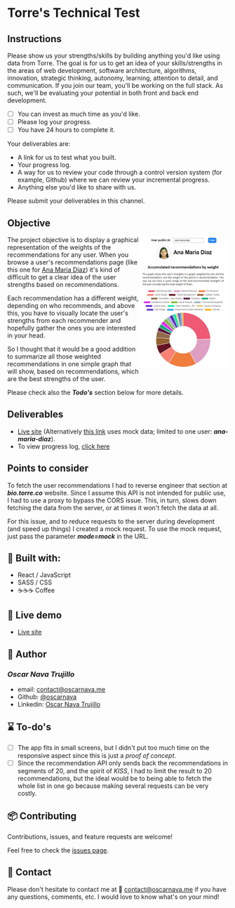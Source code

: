 # Torre's Technical Test

## Instructions

Please show us your strengths/skills by building anything you'd like using data from Torre.
The goal is for us to get an idea of your skills/strengths in the areas of web development, software architecture, algorithms, innovation, strategic thinking, autonomy, learning, attention to detail, and communication. If you join our team, you'll be working on the full stack. As such, we'll be evaluating your potential in both front and back end development.

- [ ] You can invest as much time as you'd like.
- [ ] Please log your progress.
- [ ] You have 24 hours to complete it.

Your deliverables are:
- A link for us to test what you built.
- Your progress log.
- A way for us to review your code through a control version system (for example, Github) where we can review your incremental progress.
- Anything else you'd like to share with us.

Please submit your deliverables in this channel.

## Objective

<img src="docs/screenshot.jpg" width="40%" align="right">

The project objective is to display a graphical representation of the weights of the recommendations for any user.
When you browse a user's recommendations page (like this one for [Ana Maria Diaz](https://bio.torre.co/es/ana-maria-diaz/recs?show=received)) it's kind of difficult to get a clear idea of the user strengths based on recommendations.

Each recommendation has a different weight, depending on who recommends, and above this, you have to visually locate the user's strengths from each recommender and hopefully gather the ones you are interested in your head.

So I thought that it would be a good addition to summarize all those weighted recommendations in one simple graph that will show, based on recommendations, which are the best strengths of the user.

Please check also the ___Todo's___ section below for more details.

## Deliverables
- [Live site](https://oscarnava.me/torre/) (Alternatively [this link](https://oscarnava.me/torre/?mode=mock) uses mock data; limited to one user: ___ana-maria-diaz___).
- To view progress log, [click here](https://raw.githack.com/oscarnava/torre-technical-test/develop/docs/clockify-2020-04-16.html)

## Points to consider

To fetch the user recommendations I had to reverse engineer that section at ___bio.torre.co___ website. Since I assume this API is not intended for public use, I had to use a proxy to bypass the CORS issue. This, in turn, slows down fetching the data from the server, or at times it won't fetch the data at all.

For this issue, and to reduce requests to the server during development (and speed up things) I created a mock request. To use the mock request, just pass the parameter ___mode=mock___ in the URL.

## 🧰 Built with:
- React / JavaScript
- SASS / CSS
- ☕☕☕ Coffee

## 👀 Live demo
- [Live site](https://oscarnava.me/torre/)

## 👤 Author
  ### *Oscar Nava Trujillo*
  - email: [contact@oscarnava.me](mailto:contact@oscarnava.me)
  - Github: [@oscarnava]( https://github.com/oscarnava )
  - Linkedin: [Oscar Nava Trujillo](https://www.linkedin.com/in/oscar-nava-trujillo-15847a14a/)

## ⌛ To-do's
- [ ] The app fits in small screens, but I didn't put too much time on the responsive aspect since this is just a _proof of concept_.
- [ ] Since the recommendation API only sends back the recommendations in segments of 20, and the spirit of _KISS_, I had to limit the result to 20 recommendations, but the ideal would be to being able to fetch the whole list in one go because making several requests can be very costly.

## 📦 Contributing
Contributions, issues, and feature requests are welcome!

Feel free to check the [issues page](https://github.com/oscarnava/torre-technical-test/issues).

## 📡 Contact

Please don't hesitate to contact me at 📧 [contact@oscarnava.me](mailto:contact@oscarnava.me) if you have any questions, comments, etc. I would love to know what's on your mind!
